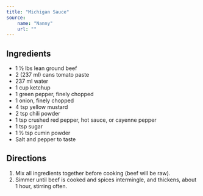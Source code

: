 ```yaml
---
title: "Michigan Sauce"
source:
    name: "Nanny"
    url: ""
---
```


## Ingredients

-   1 ½ lbs lean ground beef
-   2 (237 ml) cans tomato paste
-   237 ml water
-   1 cup ketchup
-   1 green pepper, finely chopped
-   1 onion, finely chopped
-   4 tsp yellow mustard
-   2 tsp chili powder
-   1 tsp crushed red pepper, hot sauce, or cayenne pepper
-   1 tsp sugar
-   1 ½ tsp cumin powder
-   Salt and pepper to taste

## Directions

1. Mix all ingredients together before cooking (beef will be raw).
1. Simmer until beef is cooked and spices intermingle, and thickens, about 1 hour, stirring often.
